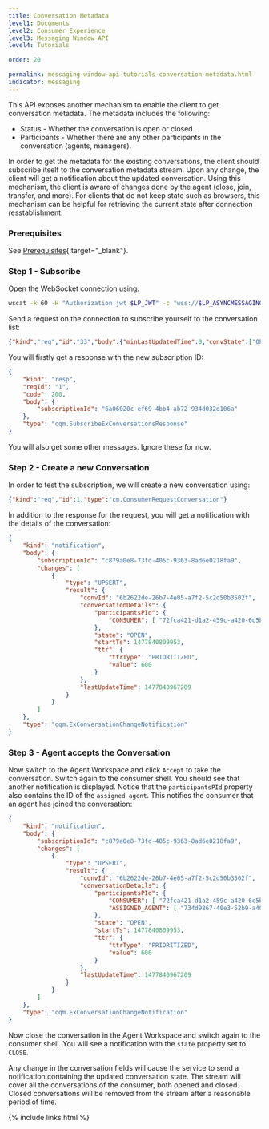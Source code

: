 ```yaml
---
title: Conversation Metadata
level1: Documents
level2: Consumer Experience
level3: Messaging Window API
level4: Tutorials

order: 20

permalink: messaging-window-api-tutorials-conversation-metadata.html
indicator: messaging
---
```


This API exposes another mechanism to enable the client to get conversation metadata. The metadata includes the following:

* Status - Whether the conversation is open or closed.
* Participants - Whether there are any other participants in the conversation (agents, managers).

In order to get the metadata for the existing conversations, the client should subscribe itself to the conversation metadata stream. Upon any change, the client will get a notification about the updated conversation. Using this mechanism, the client is aware of changes done by the agent (close, join, transfer, and more). For clients that do not keep state such as browsers, this mechanism can be helpful for retrieving the current state after connection resstablishment.

### Prerequisites
See [Prerequisites](consumer-int-get-msg.html#prerequisites){:target="_blank"}.

### Step 1 - Subscribe

Open the WebSocket connection using:

```sh
wscat -k 60 -H "Authorization:jwt $LP_JWT" -c "wss://$LP_ASYNCMESSAGINGENT/ws_api/account/$LP_ACCOUNT/messaging/consumer?v=3"
```

Send a request on the connection to subscribe yourself to the conversation list:

```json
{"kind":"req","id":"33","body":{"minLastUpdatedTime":0,"convState":["OPEN","CLOSE"]},"type":"cqm.SubscribeExConversations"    }
```

You will firstly get a response with the new subscription ID:

```json
{
	"kind": "resp",
	"reqId": "1",
	"code": 200,
	"body": {
		"subscriptionId": "6a06020c-ef69-4bb4-ab72-934d032d106a"
	},
	"type": "cqm.SubscribeExConversationsResponse"
}
```

You will also get some other messages. Ignore these for now.

### Step 2 - Create a new Conversation

In order to test the subscription, we will create a new conversation using:


```json
{"kind":"req","id":1,"type":"cm.ConsumerRequestConversation"}
```

In addition to the response for the request, you will get a notification with the details of the conversation:

```json
{
	"kind": "notification",
	"body": {
		"subscriptionId": "c879a0e8-73fd-405c-9363-8ad6e0218fa9",
		"changes": [
			{
				"type": "UPSERT",
				"result": {
					"convId": "6b2622de-26b7-4e05-a7f2-5c2d50b3502f",
					"conversationDetails": {
						"participantsPId": {
							"CONSUMER": [ "72fca421-d1a2-459c-a420-6c5b1f3e75b0" ]
						},
						"state": "OPEN",
						"startTs": 1477840809953,
						"ttr": {
							"ttrType": "PRIORITIZED",
							"value": 600
						}
					},
					"lastUpdateTime": 1477840967209
				}
			}
		]
	},
	"type": "cqm.ExConversationChangeNotification"
}
```

### Step 3 - Agent accepts the Conversation

Now switch to the Agent Workspace and click ``Accept`` to take the conversation. Switch again to the consumer shell. You should see that another notification is displayed. Notice that the ``participantsPId`` property also contains the ID of the ``assigned agent``. This notifies the consumer that an agent has joined the conversation:

```json
{
	"kind": "notification",
	"body": {
		"subscriptionId": "c879a0e8-73fd-405c-9363-8ad6e0218fa9",
		"changes": [
			{
				"type": "UPSERT",
				"result": {
					"convId": "6b2622de-26b7-4e05-a7f2-5c2d50b3502f",
					"conversationDetails": {
						"participantsPId": {
							"CONSUMER": [ "72fca421-d1a2-459c-a420-6c5b1f3e75b0" ],
							"ASSIGNED_AGENT": [	"734d9867-40e3-52b9-a401-07e877676d64" ]
						},
						"state": "OPEN",
						"startTs": 1477840809953,
						"ttr": {
							"ttrType": "PRIORITIZED",
							"value": 600
						}
					},
					"lastUpdateTime": 1477840967209
				}
			}
		]
	},
	"type": "cqm.ExConversationChangeNotification"
}
```

Now close the conversation in the Agent Workspace and switch again to the consumer shell. You will see a notification with the ``state`` property set to ``CLOSE``.

Any change in the conversation fields will cause the service to send a notification containing the updated conversation state. The stream will cover all the conversations of the consumer, both opened and closed. Closed conversations will be removed from the stream after a reasonable period of time.

{% include links.html %}
